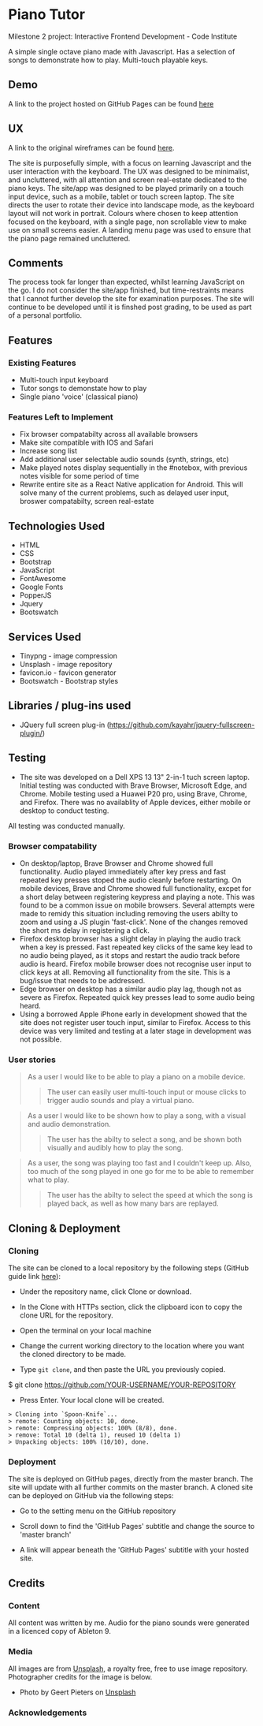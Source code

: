 # Piano Tutor
Milestone 2 project: Interactive Frontend Development - Code Institute

A simple single octave piano made with Javascript. Has a selection of songs to demonstrate how to play. Multi-touch playable keys.

## Demo
A link to the project hosted on GitHub Pages can be found [here](https://wrengit.github.io/milestone2/)

## UX
A link to the original wireframes can be found [here](https://github.com/wrengit/milestone2/blob/master/assets/Wireframes.pdf).

The site is purposefully simple, with a focus on learning Javascript and the user interaction with the keyboard.
The UX was designed to be minimalist, and uncluttered, with all attention and screen real-estate dedicated to the piano keys. The site/app was designed to be played primarily on a touch input device, such as a mobile, tablet or touch screen laptop. 
The site directs the user to rotate their device into landscape mode, as the keyboard layout will not work in portrait. 
Colours where chosen to keep attention focused on the keyboard, with a single page, non scrollable view to make use on small screens easier. A landing menu page was used to ensure that the piano page remained uncluttered.

## Comments
The process took far longer than expected, whilst learning JavaScript on the go. I do not consider the site/app finished, but time-restraints means that I cannot further develop the site for examination purposes. The site will continue to be developed until it is finshed post grading, to be used as part of a personal portfolio.

## Features
### Existing Features
* Multi-touch input keyboard
* Tutor songs to demonstate how to play
* Single piano 'voice' (classical piano)

### Features Left to Implement
* Fix browser compatabilty across all available browsers
* Make site compatible with IOS and Safari
* Increase song list
* Add additional user selectable audio sounds (synth, strings, etc)
* Make played notes display sequentially in the #notebox, with previous notes visible for some period of time
* Rewrite entire site as a React Native application for Android. This will solve many of the current problems, such as delayed user input, broswer compatabilty, screen real-estate


## Technologies Used
* HTML
* CSS
* Bootstrap
* JavaScript
* FontAwesome
* Google Fonts
* PopperJS
* Jquery
* Bootswatch

## Services Used
* Tinypng - image compression
* Unsplash - image repository
* favicon.io - favicon generator
* Bootswatch - Bootstrap styles

## Libraries / plug-ins used
* JQuery full screen plug-in (https://github.com/kayahr/jquery-fullscreen-plugin/)

## Testing
* The site was developed on a Dell XPS 13 13" 2-in-1 tuch screen laptop. Initial testing was conducted with Brave Browser, Microsoft Edge, and Chrome. Mobile testing used a Huawei P20 pro, using Brave, Chrome, and Firefox. There was no availablity of Apple devices, either mobile or desktop to conduct testing. 

All testing was conducted manually.

### Browser compatability
* On desktop/laptop, Brave Browser and Chrome showed full functionality. Audio played immediately after key press and fast repeated key presses stoped the audio cleanly before restarting. On mobile devices, Brave and Chrome showed full functionality, excpet for a short delay between registering keypress and playing a note. This was found to be a common issue on mobile browsers. Several attempts were made to remidy this situation including removing the users abilty to zoom and using a JS plugin 'fast-click'. None of the changes removed the short ms delay in registering a click. 
* Firefox desktop browser has a slight delay in playing the audio track when a key is pressed. Fast repeated key clicks of the same key lead to no audio being played, as it stops and restart the audio track before audio is heard. Firefox mobile browser does not recognise user input to click keys at all. Removing all functionality from the site. This is a bug/issue that needs to be addressed. 
* Edge browser on desktop has a similar audio play lag, though not as severe as Firefox. Repeated quick key presses lead to some audio being heard. 
* Using a borrowed Apple iPhone early in development showed that the site does not register user touch input, similar to Firefox. Access to this device was very limited and testing at a later stage in development was not possible. 

### User stories
> As a user I would like to be able to play a piano on a mobile device.
>
>> The user can easily user multi-touch input or mouse clicks to trigger audio sounds and play a virtual piano.

> As a user I would like to be shown how to play a song, with a visual and audio demonstration.
>
>> The user has the abilty to select a song, and be shown both visually and audibly how to play the song.

> As a user, the song was playing too fast and I couldn't keep up. Also, too much of the song played in one go for me to be able to remember what to play.
>
>> The user has the abilty to select the speed at which the song is played back, as well as how many bars are replayed. 

## Cloning & Deployment

### Cloning
The site can be cloned to a local repository by the following steps (GitHub guide link [here](https://help.github.com/en/articles/cloning-a-repository)):

* Under the repository name, click Clone or download.

* In the Clone with HTTPs section, click the clipboard icon to copy the clone URL for the repository.

* Open the terminal on your local machine

* Change the current working directory to the location where you want the cloned directory to be made.

* Type ```git clone```, and then paste the URL you previously copied.

$ git clone https://github.com/YOUR-USERNAME/YOUR-REPOSITORY

* Press Enter. Your local clone will be created.

```
> Cloning into `Spoon-Knife`...
> remote: Counting objects: 10, done.
> remote: Compressing objects: 100% (8/8), done.
> remove: Total 10 (delta 1), reused 10 (delta 1)
> Unpacking objects: 100% (10/10), done.
```

### Deployment
The site is deployed on GitHub pages, directly from the master branch. The site will update with all further commits on the master branch. A cloned site can be deployed on GitHub via the following steps:

* Go to the setting menu on the GitHub repository

* Scroll down to find the 'GitHub Pages' subtitle and change the source to 'master branch'

* A link will appear beneath the 'GitHub Pages' subtitle with your hosted site.

## Credits

### Content
All content was written by me. Audio for the piano sounds were generated in a licenced copy of Ableton 9.

### Media
All images are from [Unsplash](http://unsplash.com), a royalty free, free to use image repository. Photographer credits for the image is below.

* Photo by Geert Pieters on [Unsplash](https://unsplash.com/@shotsbywolf)


### Acknowledgements

